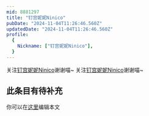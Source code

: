 ```yaml
---
mid: 8881297
title: "钉宫妮妮Ninico"
pubDate: "2024-11-04T11:26:46.560Z"
updatedDate: "2024-11-04T11:26:46.560Z"
profile:
  {
    Nickname: ["钉宫妮妮Ninico"],
  }
---
```


关注[钉宫妮妮Ninico](https://space.bilibili.com/8881297)谢谢喵~ 关注[钉宫妮妮Ninico](https://space.bilibili.com/8881297)谢谢喵~

## 此条目有待补充
你可以在[这里](https://github.com/Yuhanawa/VTuber.ICU/edit/master/src/content/v/钉宫妮妮Ninico/index.md)编辑本文
